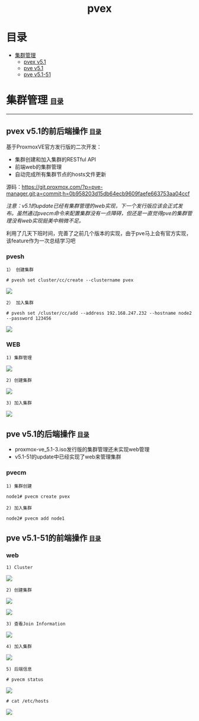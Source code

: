 # <center>pvex</center>

# <span id="catalog">目录</span>
* [集群管理](#cc)
    - [pvex v5.1](#pvex)
    - [pve v5.1](#pve)
    - [pve v5.1-51](#pve51)


# <span id="cc">集群管理</span>  <font size=4>[目录](#catalog)</font> 
***
## <span id="pvex">pvex v5.1的前后端操作</span>  <font size=3>[目录](#catalog)</font>
基于ProxmoxVE官方发行版的二次开发：

* 集群创建和加入集群的RESTful API
* 前端web的集群管理
* 自动完成所有集群节点的hosts文件更新

源码：<a href="https://git.proxmox.com/?p=pve-manager.git;a=commit;h=0b958203d15db64ecb9609faefe663753aa04ccf" target="_blank">https://git.proxmox.com/?p=pve-manager.git;a=commit;h=0b958203d15db64ecb9609faefe663753aa04ccf</a>

*注意：v5.1的update已经有集群管理的web实现，下一个发行版应该会正式发布。虽然通过pvecm命令来配置集群没有一点障碍，但还是一直觉得pve的集群管理没有web实现挺美中稍微不足。*

利用了几天下班时间，完善了之前几个版本的实现，由于pve马上会有官方实现，该feature作为一次总结学习吧


### pvesh   

    1） 创建集群    
```# pvesh set cluster/cc/create --clustername pvex```

![](https://github.com/leonlm/pvex/blob/master/doc/images/node2_cc_create.png?raw=true)

    2） 加入集群     
```# pvesh set /cluster/cc/add --address 192.168.247.232 --hostname node2 --password 123456```

![](https://github.com/leonlm/pvex/blob/master/doc/images/node2_hosts.png?raw=true)


### WEB

    1) 集群管理

![](https://github.com/leonlm/pvex/blob/master/doc/images/pvex_ClusterConfig.png?raw=true)

    2) 创建集群

![](https://github.com/leonlm/pvex/blob/master/doc/images/pvex_create.png?raw=true)


    3) 加入集群

![](https://github.com/leonlm/pvex/blob/master/doc/images/pvex_add.png?raw=true)


## <span id="pve">pve v5.1的后端操作</span>  <font size=3>[目录](#catalog)</font>
- proxmox-ve_5.1-3.iso发行版的集群管理还未实现web管理
- v5.1-51的update中已经实现了web来管理集群

### pvecm
    1) 集群创建
```node1# pvecm create pvex```

    2) 加入集群
```node2# pvecm add node1```

## <span id="pve51">pve v5.1-51的前端操作</span>  <font size=3>[目录](#catalog)</font>

### web

    1) Cluster
![](https://github.com/leonlm/pvex/blob/master/doc/images/pve_ClusterConfig.png?raw=true)


    2) 创建集群

![](https://github.com/leonlm/pvex/blob/master/doc/images/pve_create.png?raw=true)

![](https://github.com/leonlm/pvex/blob/master/doc/images/pve_create1.png?raw=true)

    3) 查看Join Information

![](https://github.com/leonlm/pvex/blob/master/doc/images/pve_join_information.png?raw=true)


    4) 加入集群

![](https://github.com/leonlm/pvex/blob/master/doc/images/pve_add.png?raw=true)

    5) 后端信息

```# pvecm status```

![](https://github.com/leonlm/pvex/blob/master/doc/images/pve_pvecm.png?raw=true)

```# cat /etc/hosts```

![](https://github.com/leonlm/pvex/blob/master/doc/images/pve_hosts.png?raw=true)






